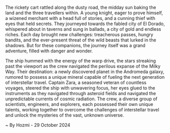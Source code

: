 
The rickety cart rattled along the dusty road, the midday sun baking the land and the three travellers within. A young knight, eager to prove himself, a wizened merchant with a head full of stories, and a cunning thief with eyes that held secrets. They journeyed towards the fabled city of El Dorado, whispered about in taverns and sung in ballads, a city of gold and endless riches. Each day brought new challenges: treacherous passes, hungry bandits, and the ever-present threat of the wild beasts that lurked in the shadows. But for these companions, the journey itself was a grand adventure, filled with danger and wonder.

The ship hummed with the energy of the warp drive, the stars streaking past the viewport as the crew navigated the perilous expanse of the Milky Way. Their destination: a newly discovered planet in the Andromeda galaxy, rumored to possess a unique mineral capable of fueling the next generation of interstellar travel. Captain Zara, a seasoned veteran of countless voyages, steered the ship with unwavering focus, her eyes glued to the instruments as they navigated through asteroid fields and navigated the unpredictable currents of cosmic radiation. The crew, a diverse group of scientists, engineers, and explorers, each possessed their own unique talents, working together to overcome the challenges of interstellar travel and unlock the mysteries of the vast, unknown universe. 

~ By Hozmi - 29 October 2024
